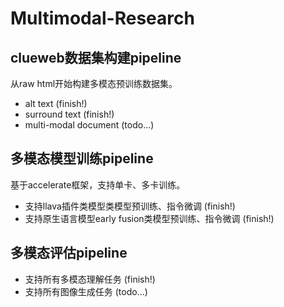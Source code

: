 # Multimodal-Research

## clueweb数据集构建pipeline

从raw html开始构建多模态预训练数据集。

* alt text (finish!)
* surround text (finish!)
* multi-modal document (todo...)

## 多模态模型训练pipeline

基于accelerate框架，支持单卡、多卡训练。

* 支持llava插件类模型类模型预训练、指令微调 (finish!)
* 支持原生语言模型early fusion类模型预训练、指令微调 (finish!)

## 多模态评估pipeline

* 支持所有多模态理解任务 (finish!)
* 支持所有图像生成任务 (todo...)

